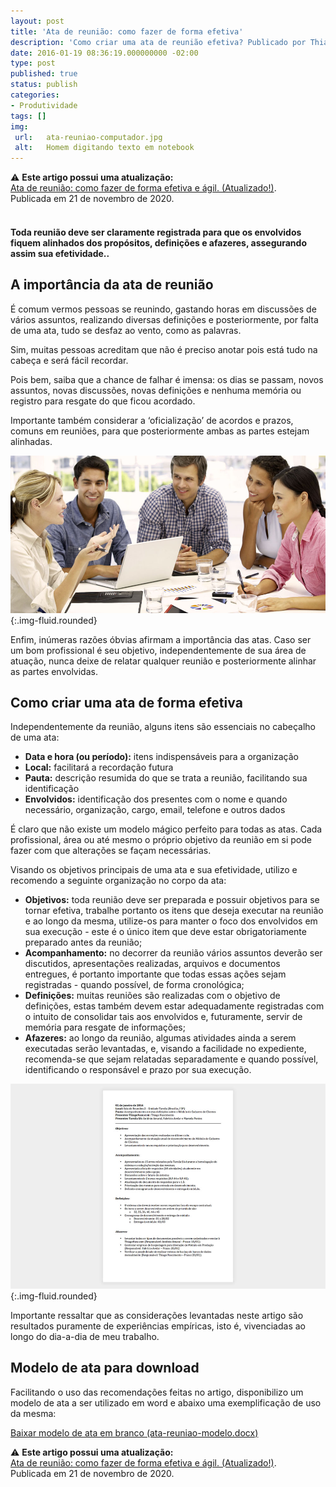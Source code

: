 ```yaml
---
layout: post
title: 'Ata de reunião: como fazer de forma efetiva'
description: 'Como criar uma ata de reunião efetiva? Publicado por Thiago Nascimento.'
date: 2016-01-19 08:36:19.000000000 -02:00
type: post
published: true
status: publish
categories:
- Produtividade
tags: []
img:
 url:	ata-reuniao-computador.jpg
 alt:	Homem digitando texto em notebook
---
```


<div class="card">
  <div class="card-header">
    ⚠️ <strong>Este artigo possui uma atualização:</strong><br>
    <a href="{{ ata-de-reuniao-como-fazer-atualizado }}">Ata de reunião: como fazer de forma efetiva e ágil. (Atualizado!)</a>.<br>
    Publicada em 21 de novembro de 2020.
  </div>
</div>
<br>

#### Toda reunião deve ser claramente registrada para que os envolvidos fiquem alinhados dos propósitos, definições e afazeres, assegurando assim sua efetividade..

## A importância da ata de reunião

É comum vermos pessoas se reunindo, gastando horas em discussões de vários assuntos, realizando diversas definições e posteriormente, por falta de uma ata, tudo se desfaz ao vento, como as palavras.

Sim, muitas pessoas acreditam que não é preciso anotar pois está tudo na cabeça e será fácil recordar.

Pois bem, saiba que a chance de falhar é imensa: os dias se passam, novos assuntos, novas discussões, novas definições e nenhuma memória ou registro para resgate do que ficou acordado.

Importante também considerar a ‘oficialização’ de acordos e prazos, comuns em reuniões, para que posteriormente ambas as partes estejam alinhadas.

![Várias pessoas reunidas em uma mesa discutindo entre si requisitos](/assets/imgs/reuniao-requisitos.jpg){:.img-fluid.rounded}

Enfim, inúmeras razões óbvias afirmam a importância das atas. Caso ser um bom profissional é seu objetivo, independentemente de sua área de atuação, nunca deixe de relatar qualquer reunião e posteriormente alinhar as partes envolvidas.

## Como criar uma ata de forma efetiva


Independentemente da reunião, alguns itens são essenciais no cabeçalho de uma ata:

* **Data e hora (ou período):** itens indispensáveis para a organização
* **Local:** facilitará a recordação futura
* **Pauta:** descrição resumida do que se trata a reunião, facilitando sua identificação
* **Envolvidos:** identificação dos presentes com o nome e quando necessário, organização, cargo, email, telefone e outros dados

É claro que não existe um modelo mágico perfeito para todas as atas. Cada profissional, área ou até mesmo o próprio objetivo da reunião em si pode fazer com que alterações se façam necessárias.

Visando os objetivos principais de uma ata e sua efetividade, utilizo e recomendo a seguinte organização no corpo da ata:

* **Objetivos:** toda reunião deve ser preparada e possuir objetivos para se tornar efetiva, trabalhe portanto os itens que deseja executar na reunião e ao longo da mesma, utilize-os para manter o foco dos envolvidos em sua execução - este é o único item que deve estar obrigatoriamente preparado antes da reunião;
* **Acompanhamento:** no decorrer da reunião vários assuntos deverão ser discutidos, apresentações realizadas, arquivos e documentos entregues, é portanto importante que todas essas ações sejam registradas - quando possível, de forma cronológica;
* **Definições:** muitas reuniões são realizadas com o objetivo de definições, estas também devem estar adequadamente registradas com o intuito de consolidar tais aos envolvidos e, futuramente, servir de memória para resgate de informações;
* **Afazeres:** ao longo da reunião, algumas atividades ainda a serem executadas serão levantadas, e, visando a facilidade no expediente, recomenda-se que sejam relatadas separadamente e quando possível, identificando o responsável e prazo por sua execução.

![Modelo de ata exemplo](/assets/imgs/modelo-exemplo.jpg){:.img-fluid.rounded}

Importante ressaltar que as considerações levantadas neste artigo são resultados puramente de experiências empíricas, isto é, vivenciadas ao longo do dia-a-dia de meu trabalho.

## Modelo de ata para download

Facilitando o uso das recomendações feitas no artigo, disponibilizo um modelo de ata a ser utilizado em word e abaixo uma exemplificação de uso da mesma:

<a class="btn btn-success" href="../assets/downloads/ata-reuniao-modelo.docx">Baixar modelo de ata em branco (ata-reuniao-modelo.docx)</a>

<div class="card">
  <div class="card-header">
    ⚠️ <strong>Este artigo possui uma atualização:</strong><br>
    <a href="{{ ata-de-reuniao-como-fazer-atualizado }}">Ata de reunião: como fazer de forma efetiva e ágil. (Atualizado!)</a>.<br>
    Publicada em 21 de novembro de 2020.
  </div>
</div>